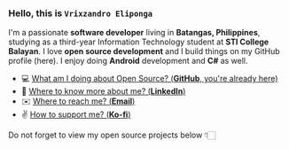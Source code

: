 ### Hello, this is **`Vrixzandro Eliponga`**

I'm a passionate **software developer** living in **Batangas, Philippines**, studying as a third-year Information Technology student at **STI College Balayan**.
I love **open source development** and I build things on my GitHub profile (here).
I enjoy doing **Android** development and **C#** as well.

- 💻  [What am I doing about Open Source? (**GitHub**, you're already here)](https://www.youtube.com/shorts/SXHMnicI6Pg)
- 💼  [Where to know more about me? (**LinkedIn**)](https://www.linkedin.com/in/vrixzandro/)
- ✉️  [Where to reach me? (**Email**)](mailto:vrixzandro.jm8b9@slmail.me)
- ✌  [How to support me? (**Ko-fi**)](https://ko-fi.com/eipna)

Do not forget to view my open source projects below 👇🏻
